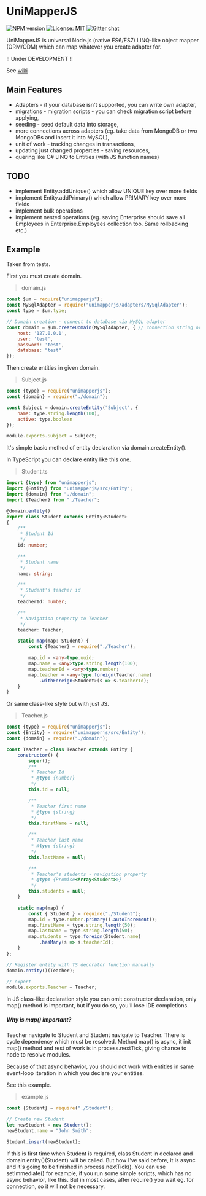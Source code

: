 # UniMapperJS
[![NPM version](https://img.shields.io/npm/v/unimapperjs.svg?colorB=green)](https://www.npmjs.com/package/unimapperjs) 
[![License: MIT](https://img.shields.io/badge/License-MIT-green.svg)](https://opensource.org/licenses/MIT)
[![Gitter chat](https://badges.gitter.im/UniMapperJS/Lobby.svg)](https://gitter.im/UniMapperJS/Lobby)

UniMapperJS is universal Node.js (native ES6/ES7) LINQ-like object mapper (ORM/ODM) which can map whatever you create adapter for.

!! Under DEVELOPMENT !!

See [wiki](https://github.com/Hookyns/unimapperjs/wiki)


## Main Features
- Adapters - if your database isn't supported, you can write own adapter,
- migrations - migration scripts - you can check migration script before applying,
- seeding - seed default data into storage,
- more connections across adapters (eg. take data from MongoDB or two MongoDBs and insert it into MySQL),
- unit of work - tracking changes in transactions,
- updating just changed properties - saving resources,
- quering like C# LINQ to Entities (with JS function names)


## TODO
- implement Entity.addUnique() which allow UNIQUE key over more fields
- implement Entity.addPrimary() which allow PRIMARY key over more fields
- implement bulk operations
- implement nested operations (eg. saving Enterprise should save all Employees in Enterprise.Employees collection too. Same rollbacking etc.)

## Example
Taken from tests.

First you must create domain. 
> domain.js
```javascript
const $um = require("unimapperjs");
const MySqlAdapter = require("unimapperjs/adapters/MySqlAdapter");
const type = $um.type;

// Domain creation - connect to database via MySQL adapter
const domain = $um.createDomain(MySqlAdapter, { // connection string or object with options - specific to adapter
    host: '127.0.0.1',
    user: 'test',
    password: 'test',
    database: "test"
});
```

Then create entities in given domain.
> Subject.js
```javascript
const {type} = require("unimapperjs");
const {domain} = require("./domain");

const Subject = domain.createEntity("Subject", {
    name: type.string.length(100),
    active: type.boolean
});

module.exports.Subject = Subject;
```
It's simple basic method of entity declaration via domain.createEntity().

In TypeScript you can declare entity like this one.
> Student.ts
```typescript
import {type} from "unimapperjs";
import {Entity} from "unimapperjs/src/Entity";
import {domain} from "./domain";
import {Teacher} from "./Teacher";

@domain.entity()
export class Student extends Entity<Student>
{
    /**
     * Student Id
     */
    id: number;

    /**
     * Student name
     */
    name: string;

    /**
     * Student's teacher id
     */
    teacherId: number;

    /**
     * Navigation property to Teacher
     */
    teacher: Teacher;

    static map(map: Student) {
        const {Teacher} = require("./Teacher");

        map.id = <any>type.uuid;
        map.name = <any>type.string.length(100);
        map.teacherId = <any>type.number;
        map.teacher = <any>type.foreign(Teacher.name)
            .withForeign<Student>(s => s.teacherId);
    }
}
```

Or same class-like style but with just JS.
> Teacher.js
```javascript
const {type} = require("unimapperjs");
const {Entity} = require("unimapperjs/src/Entity");
const {domain} = require("./domain");

const Teacher = class Teacher extends Entity {
    constructor() {
        super();
	    /**
         * Teacher Id
	     * @type {number}
	     */
	    this.id = null;

	    /**
         * Teacher first name
	     * @type {string}
	     */
	    this.firstName = null;

	    /**
         * Teacher last name
	     * @type {string}
	     */
	    this.lastName = null;

	    /**
         * Teacher's students - navigation property
	     * @type {Promise<Array<Student>>}
	     */
	    this.students = null;
    }

    static map(map) {
        const { Student } = require("./Student");
        map.id = type.number.primary().autoIncrement();
        map.firstName = type.string.length(50);
        map.lastName = type.string.length(50);
        map.students = type.foreign(Student.name)
            .hasMany(s => s.teacherId);
    }
};

// Register entity with TS decorator function manually
domain.entity()(Teacher);

// export
module.exports.Teacher = Teacher;
```

In JS class-like declaration style you can omit constructor declaration, 
only map() method is important, but if you do so, you'll lose IDE completions.

##### Why is map() important?
Teacher navigate to Student and Student navigate to Teacher. 
There is cycle dependency which must be resolved. Method map() is async,
it init map() method and rest of work is in process.nextTick, giving chance to node
to resolve modules.

Because of that async behavior, you should not work with entities in same event-loop
iteration in which you declare your entities. 

See this example.
> example.js
```javascript
const {Student} = require("./Student");

// Create new Student
let newStudent = new Student();
newStudent.name = "John Smith";

Student.insert(newStudent);
```

If this is first time when Student is required, class Student in declared 
and domain.entity()(Student) will be called. But how I've said before, it is async
and it's going to be finished in process.nextTick(). You can use setImmediate() for example, 
if you run some simple scripts, which has no async behavior, like this.
But in most cases, after require() you wait eg. for connection, so it will not be necessary.
